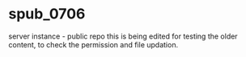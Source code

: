 # spub_0706
server instance - public repo
this is being edited for testing the older content, to check the permission and file updation.
